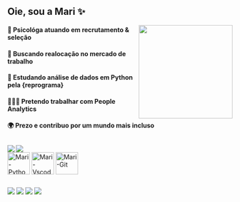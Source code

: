 



 

<h2 align="left"> Oie, sou a Mari ✨ </h2> 

<img align='right' height='210cm' src= 'https://shortlurl.com/5fqe' />
                                                                                                               
 #### 🔭 Psicológa atuando em recrutamento & seleção                                               
 #### 🎯 Buscando realocação no mercado de trabalho                                   
 #### 🌱 Estudando análise de dados em Python pela {reprograma}                                                                 
 #### 👩🏽‍💻 Pretendo trabalhar com People Analytics                                                                                 
 #### 🌍 Prezo e contribuo por um mundo mais incluso

##


<div>
  <img align='left' heigth='180cm' src= 'https://github-readme-stats.vercel.app/api?username=marianadsa&show_icons=true&theme=catppuccin_mocha' />
  <img heigth='180cm' src= 'https://github-readme-stats.vercel.app/api/top-langs/?username=marianadsa&layout=compact&langs_count=6&theme=catppuccin_mocha' />
</div>


<div>	
 <img align='center' alt='Mari-Python' height='50' width='50' src='https://cdn.jsdelivr.net/gh/devicons/devicon@latest/icons/python/python-original.svg' />   
 <img align='center' alt='Mari-Vscode' height='50' width='50' src="https://cdn.jsdelivr.net/gh/devicons/devicon@latest/icons/vscode/vscode-original.svg" />
 <img align='center' alt='Mari-Git' height='50' width='50' src="https://cdn.jsdelivr.net/gh/devicons/devicon@latest/icons/git/git-original.svg" />   
</div>





##

<div>
  <a href = 'https://www.linkedin.com/in/marianadasilvaaraujo/'target='_blank'><img src='https://img.shields.io/badge/LinkedIn-0077B5?style=for-the-badge&logo=linkedin&logoColor=white'></a>
  <a href = 'https://twitter.com/mari18213/'target='_blank'><img src='https://img.shields.io/badge/Twitter-000000?style=for-the-badge&logo=x&logoColor=white'></a>
  <a href = 'https://open.spotify.com/user/mari18213?si=43677d8bf2f84098' target='_blank'><img src='https://img.shields.io/badge/Spotify-1ED760?&style=for-the-badge&logo=spotify&logoColor=white'></a>
   <a href = 'https://www.instagram.com/maridsaraujo/'target='_blank'><img src= 'https://img.shields.io/badge/Instagram-E4405F?style=for-the-badge&logo=instagram&logoColor=white'></a>
</div>
